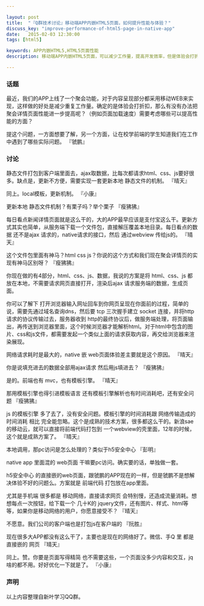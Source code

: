 ```yaml
---

layout: post
title:  "『Q群技术讨论』移动端APP内嵌HTML5页面，如何提升性能与体验？"
discuss_key: "improve-performance-of-html5-page-in-native-app"
date:   2015-02-03 12:30:00
tags: [html5]

keywords: APP内嵌HTML5,HTML5页面性能
description: 移动端APP内嵌HTML5页面，可以减少工作量，提高开发效率，但是体验会打折扣，是否可以提升内嵌在APP中的HTML5网页的性能与体验？

---
```



### 话题

最近，我们的APP上线了一个聚会功能，对于内容呈现部分都采用移动WEB来实现，这样做的好处是减少重复工作量。确定的是体验会打折扣，那么有没有办法把聚会详情页面性能进一步提高呢？（例如页面加载速度）需要考虑哪些可以提高性能的方面？

提这个问题，一方面想要了解，另一个方面，让在校学前端的学生知道我们在工作中遇到了哪些实际问题。
『虢鹏』 

### 讨论

静态文件打包到客户端里面去，ajax取数据，比每次都请求html、css、js要好很多。缺点是，更新不方便，需要实现一套更新本地 静态文件的机制。
『晴天』


同上。local模板，更新机制。
『小康』

更新本地 静态文件机制？有栗子吗？举个栗子
『瘦狒狒』

每日看点新闻详情页面就是这么干的，大的APP最早应该是支付宝这么干。更新方式其实也简单，从服务端下载一个文件包，直接解压覆盖本地目录。每日看点的数据 还不是ajax 请求的，native请求的接口，然后 通过webview 传给js的。
『晴天』

这个文件包里面有神马？html css js？你说的这个方式和我们现在聚会详情页的实现有神马区别呀？
『瘦狒狒』

你现在做的有4部分，html、css、js、数据，我说的方案是将 html、css、js 都放在本地，不需要请求网页直接打开，渲染后ajax 请求服务端的数据，生成页面。

你可以了解下 打开浏览器输入网址回车到你网页呈现在你面前的过程，简单的说，需要先通过域名查询dns，然后要 tcp 三次握手建立 socket 连接，并将http 请求的协议传输过去，服务器收到 http的最终协议后，做服务端处理，将页面输出，再传送到浏览器里面，这个时候浏览器才能解析html。对于html中包含的图片、css和js文件，都需要发起一个类似上面的请求获取内容，再交给浏览器来渲染展现。

网络请求耗时是最大的，native 嵌 web页面体验差主要就是这个原因。
『晴天』


你是说填充进去的数据全部用ajax请求 然后用js填进去？
『瘦狒狒』

是的。前端也有 mvc，也有模板引擎。
『晴天』

那用模板引擎也得引进模板语言 还有模板引擎解析也有时间消耗吧，还有安全问题
『瘦狒狒』

js 的模板引擎 多了去了，没有安全问题。模板引擎的时间消耗跟 网络传输造成的时间消耗 相比 完全能忽略。这个是成熟的技术方案，很多都这么干的。新浪sae的移动云，就可以直接将前端代码打包到 一个webview的壳里面，12年的时候，这个就是成熟方案了。
『晴天』

本地调用，那pc访问是怎么处理的？类似于h5安全中心
『彭明』

native app 里面混的 web页面 干嘛要pc访问。确实要的话，单独做一套。

h5安全中心 的直接嵌的web页面，跟虢鹏的APP现在的一样，但是虢鹏不是想解决体验不好的问题么。方案就是 前端代码 打包放在app里面。

尤其是手机端 很多都是 移动网络，直接请求网页 会特别慢，还造成流量消耗。想想每点一次按钮，给下载一个 几十K的 jquery文件，还有图片、样式、html等等，如果你是移动网络的用户，你愿意接受不？
『晴天』


不愿意。我们公司的客户端也是打包js在客户端的
『阮胜』

现在很多大APP都没有这么干了，主要也是现在的网络好了。微信、手Q 里 都是直接嵌的 网页
『晴天』

同上。赞。你要是页面写得精简 也不需要这些，一个页面没多少内容和交互，jq啥的都不用。好好优化一下就是了。
『小康』

### 声明

以上内容整理自新叶学习QQ群。


